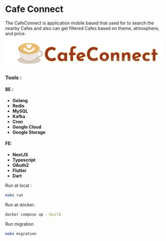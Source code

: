 # Cafe Connect

<p> 

The CafeConnect is application mobile based that used for to search the 
nearby Cafes and also can get filtered Cafes based on theme, atmosphere, and price.


</p>

![alt text](cafeConnect-logo.png)


### Tools :
#### BE :
<ul>
    <li>
        <b>
            Golang
        </b>
    </li>
    <li>
        <b>
            Redis
        </b>
    </li>
    <li>
        <b>
            MySQL
        </b>
    </li>
    <li>
        <b>
            Kafka
        </b>
    </li>
    <li>
        <b>
            Cron
        </b>
    </li>
    <li>
        <b>
            Google Cloud
        </b>
    </li>
    <li>
        <b>
            Google Storage
        </b>
    </li>
</ul>

#### FE:
<ul>
    <li>
        <b>
            NextJS
        </b>
    </li>
    <li>
        <b>
            Typescript
        </b>
    </li>
    <li>
        <b>
            OAuth2
        </b>
    </li>
    <li>
        <b>
            Flutter
        </b>
    </li>
    <li>
        <b>
            Dart
        </b>
    </li>
</ul>

Run at local :
```bash
make run
```

Run at docker:
```bash
docker compose up --build
```

Run migration
```bash
make migration
```